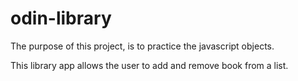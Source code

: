 # odin-library
The purpose of this project, is to practice the javascript objects.

This library app allows the user to add and remove book from a list. 
